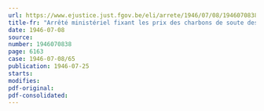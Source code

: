 ```yaml
---
url: https://www.ejustice.just.fgov.be/eli/arrete/1946/07/08/1946070838/justel
title-fr: "Arrêté ministériel fixant les prix des charbons de soute destinés aux remorqueurs"
date: 1946-07-08
source:
number: 1946070838
page: 6163
case: 1946-07-08/65
publication: 1946-07-25
starts:
modifies:
pdf-original:
pdf-consolidated:
---
```


